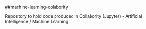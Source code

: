 ##machine-learning-colabority

Repository to hold code produced in Collabority (Jupyter) - Artificial Intelligence / Machine Learning
